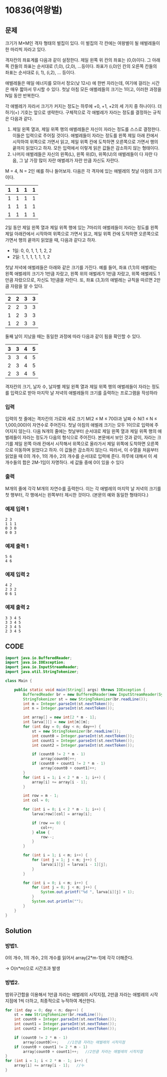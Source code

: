 # 10836\(여왕벌\)

##  문제

크기가 M×M인 격자 형태의 벌집이 있다. 이 벌집의 각 칸에는 여왕벌이 될 애벌레들이 한 마리씩 자라고 있다. 

격자칸의 좌표계를 다음과 같이 설정한다. 제일 왼쪽 위 칸의 좌표는 \(0,0\)이다. 그 아래쪽 칸들의 좌표는 순서대로 \(1,0\), \(2,0\), ...등이다. 좌표가 \(i,0\)인 칸의 오른쪽 칸들의 좌표는 순서대로 \(i, 1\), \(i,2\), ... 등이다. 

애벌레들은 매일 에너지를 모아서 정오\(낮 12시\) 에 한번 자라는데, 여기에 걸리는 시간은 매우 짧아서 무시할 수 있다. 첫날 아침 모든 애벌레들의 크기는 1이고, 이러한 과정을 N일 동안 반복한다. 

각 애벌레가 자라서 크기가 커지는 정도는 하루에 +0, +1, +2의 세 가지 중 하나이다. 더하기\(+\) 기호는 앞으로 생략한다. 구체적으로 각 애벌레가 자라는 정도를 결정하는 규칙은 다음과 같다.

1. 제일 왼쪽 열과, 제일 위쪽 행의 애벌레들은 자신이 자라는 정도를 스스로 결정한다. 이들은 입력으로 주어질 것이다. 애벌레들이 자라는 정도를 왼쪽 제일 아래 칸에서 시작하여 위쪽으로 가면서 읽고, 제일 위쪽 칸에 도착하면 오른쪽으로 가면서 행의 끝까지 읽었다고 하자. 모든 입력에서 이렇게 읽은 값들은 감소하지 않는 형태이다.
2. 나머지 애벌레들은 자신의 왼쪽\(L\), 왼쪽 위\(D\), 위쪽\(U\)의 애벌레들이 다 자란 다음, 그 날 가장 많이 자란 애벌레가 자란 만큼 자신도 자란다. 

M = 4, N = 2인 예를 하나 들어보자. 다음은 각 격자에 있는 애벌레의 첫날 아침의 크기이다.

| 1 | 1 | 1 | 1 |
| :--- | :--- | :--- | :--- |
| 1 | 1 | 1 | 1 |
| 1 | 1 | 1 | 1 |
| 1 | 1 | 1 | 1 |

2일 동안 제일 왼쪽 열과 제일 위쪽 행에 있는 7마리의 애벌레들이 자라는 정도를 왼쪽 제일 아래칸에서 시작하여 위쪽으로 가면서 읽고, 제일 위쪽 칸에 도착하면 오른쪽으로 가면서 행의 끝까지 읽었을 때, 다음과 같다고 하자. 

* 1일: 0, 0, 1, 1, 1, 2, 2
* 2일: 1, 1, 1, 1, 1, 1, 2

첫날 저녁에 애벌레들은 아래와 같은 크기를 가진다. 예를 들어, 좌표 \(1,1\)의 애벌레는 왼쪽 애벌레의 크기가 1만큼 자랐고, 왼쪽 위의 애벌레가 1만큼 자랐고, 위쪽 애벌레도 1만큼 자랐으므로, 자신도 1만큼을 자란다. 또, 좌표 \(3,3\)의 애벌레는 규칙을 따르면 2만큼 자람을 알 수 있다.

| 2 | 2 | 3 | 3 |
| :--- | :--- | :--- | :--- |
| 2 | 2 | 3 | 3 |
| 1 | 2 | 3 | 3 |
| 1 | 2 | 3 | 3 |

둘째 날이 지났을 때는 동일한 과정에 따라 다음과 같이 됨을 확인할 수 있다.

| 3 | 3 | 4 | 5 |
| :--- | :--- | :--- | :--- |
| 3 | 3 | 4 | 5 |
| 2 | 3 | 4 | 5 |
| 2 | 3 | 4 | 5 |

격자칸의 크기, 날자 수, 날자별 제일 왼쪽 열과 제일 위쪽 행의 애벌레들이 자라는 정도를 입력으로 받아 마지막 날 저녁의 애벌레들의 크기를 출력하는 프로그램을 작성하라

### 입력

입력의 첫 줄에는 격자칸의 가로와 세로 크기 M\(2 ≤ M ≤ 700\)과 날짜 수 N\(1 ≤ N ≤ 1,000,000\)이 자연수로 주어진다. 첫날 아침의 애벌레 크기는 모두 1이므로 입력에 주어지지 않는다. 다음 N개의 줄에는 첫날부터 순서대로 제일 왼쪽 열과 제일 위쪽 행의 애벌레들이 자라는 정도가 다음의 형식으로 주어진다. 본문에서 보인 것과 같이, 자라는 크기를 제일 왼쪽 아래 칸에서 시작해서 위쪽으로 올라가서 제일 위쪽에 도착하면 오른쪽으로 이동하며 읽었다고 하자. 이 값들은 감소하지 않는다. 따라서, 이 수열을 처음부터 읽었을 때 0의 개수, 1의 개수, 2의 개수를 순서대로 입력에 준다. 하루에 대해서 이 세 개수들의 합은 2M-1임이 자명하다. 세 값들 중에 0이 있을 수 있다

### 출력

M개의 줄에 각각 M개의 자연수를 출력한다. 이는 각 애벌레의 마지막 날 저녁의 크기를 첫 행부터, 각 행에서는 왼쪽부터 제시한 것이다. \(본문의 예와 동일한 형태이다.\) 

### 예제 입력 1

```text
2 3
1 1 1
0 3 0
0 0 3
```

### 예제 출력 1

```text
5 6
4 6
```

### 예제 입력 2

```text
4 2
2 3 2
0 6 1
```

### 예제 출력 2

```text
3 3 4 5
3 3 4 5
2 3 4 5
2 3 4 5
```

## CODE

```java
import java.io.BufferedReader;
import java.io.IOException;
import java.io.InputStreamReader;
import java.util.StringTokenizer;

class Main {

	public static void main(String[] args) throws IOException {
		BufferedReader br = new BufferedReader(new InputStreamReader(System.in));
		StringTokenizer st = new StringTokenizer(br.readLine());
		int m = Integer.parseInt(st.nextToken());
		int n = Integer.parseInt(st.nextToken());

		int array[] = new int[2 * m - 1];
		int larva[][] = new int[m][m];
		for (int day = 0; day < n; day++) {
			st = new StringTokenizer(br.readLine());
			int count0 = Integer.parseInt(st.nextToken());
			int count1 = Integer.parseInt(st.nextToken());
			int count2 = Integer.parseInt(st.nextToken());

			if (count0 != 2 * m - 1)
				array[count0]++;
			if (count0 + count1 != 2 * m - 1)
				array[count0 + count1]++;
		}
		for (int i = 1; i < 2 * m - 1; i++) {
			array[i] += array[i - 1];
		}

		int row = m - 1;
		int col = 0;

		for (int i = 0; i < 2 * m - 1; i++) {
			larva[row][col] = array[i];

			if (row == 0) {
				col++;
			} else {
				row--;
			}
		}

		for (int i = 1; i < m; i++) {
			for (int j = 1; j < m; j++) {
				larva[i][j] = larva[i - 1][j];
			}
		}

		for (int i = 0; i < m; i++) {
			for (int j = 0; j < m; j++) {
				System.out.printf("%d ", larva[i][j] + 1);
			}
			System.out.println("");
		}
	}
}
```

## Solution

###  방법1.

 0의 개수, 1의 개수, 2의 개수를 읽어서 array\[2\*m-1\]에 각각 더해준다.

-&gt; O\(n\*m\)으로 시간초과 발생

###  방법2.

 범위구간합을 이용해서 1만큼 자라는 애벌레의 시작지점, 2만큼 자라는 애벌레의 시작지점에 1씩 더하고, 최종적으로 누적하여 계산한다.

```java
for (int day = 0; day < n; day++) {
	st = new StringTokenizer(br.readLine());
	int count0 = Integer.parseInt(st.nextToken());
	int count1 = Integer.parseInt(st.nextToken());
	int count2 = Integer.parseInt(st.nextToken());

	if (count0 != 2 * m - 1)
		array[count0]++;	//1만큼 자라는 애벌레의 시작지점
	if (count0 + count1 != 2 * m - 1)
		array[count0 + count1]++;	//2만큼 자라는 애벌레의 시작지점
}
for (int i = 1; i < 2 * m - 1; i++) {
	array[i] += array[i - 1];	//누
}
```

